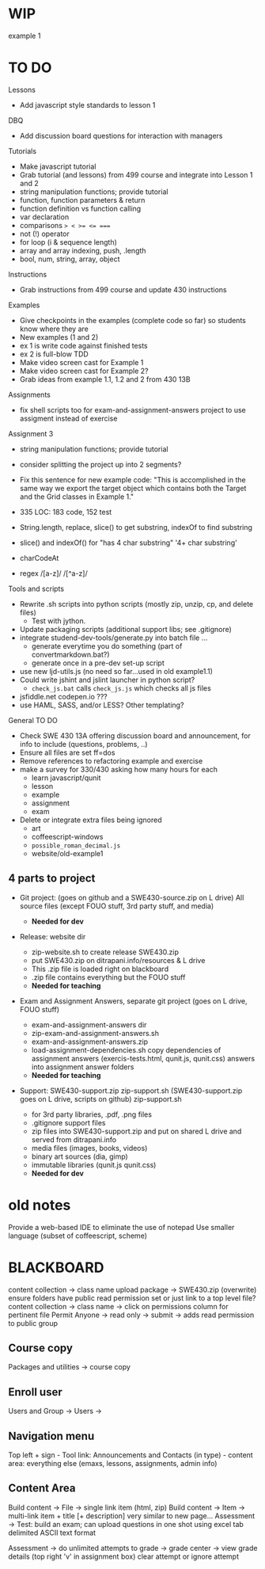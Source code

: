 WIP
====

example 1

TO DO
========================================================================

Lessons

- Add javascript style standards to lesson 1

DBQ

- Add discussion board questions for interaction with managers

Tutorials

- Make javascript tutorial
- Grab tutorial (and lessons) from 499 course and integrate into
  Lesson 1 and 2
- string manipulation functions; provide tutorial
- function, function parameters & return
- function definition vs function calling
- var declaration
- comparisons `> < >= <= ===`
- not (!) operator
- for loop (i & sequence length)
- array and array indexing, push, .length
- bool, num, string, array, object

Instructions

- Grab instructions from 499 course and update 430 instructions

Examples

- Give checkpoints in the examples (complete code so far) so students
  know where they are
- New examples (1 and 2)
- ex 1 is write code against finished tests
- ex 2 is full-blow TDD
- Make video screen cast for Example 1
- Make video screen cast for Example 2?
- Grab ideas from example 1.1, 1.2 and 2 from 430 13B

Assignments

- fix shell scripts too for exam-and-assignment-answers project to use
  assigment instead of exercise 

Assignment 3

- string manipulation functions; provide tutorial
- consider splitting the project up into 2 segments?
- Fix this sentence for new example code: "This is accomplished in
  the same way we export the target object which contains both the
  Target and the Grid classes in Example 1."
- 335 LOC: 183 code, 152 test

- String.length, replace, slice() to get substring, indexOf to find
  substring
- slice() and indexOf() for "has 4 char substring" '4+ char substring'
- charCodeAt
- regex /[a-z]/ /[^a-z]/

Tools and scripts

- Rewrite .sh scripts into python scripts
  (mostly zip, unzip, cp, and delete files)
    - Test with jython.
- Update packaging scripts (additional support libs; see .gitignore)
- integrate studend-dev-tools/generate.py into batch file ...
    - generate everytime you do something (part of convertmarkdown.bat?)
    - generate once in a pre-dev set-up script
- use new ljd-utils.js (no need so far...used in old example1.1)
- Could write jshint and jslint launcher in python script?
    - `check_js.bat` calls `check_js.js` which checks all js files
- jsfiddle.net codepen.io ???
- use HAML, SASS, and/or LESS?  Other templating?

General TO DO

- Check SWE 430 13A offering discussion board and announcement, for
  info to include (questions, problems, ..)
- Ensure all files are set ff=dos
- Remove references to refactoring example and exercise
- make a survey for 330/430 asking how many hours for each
    - learn javascript/qunit
    - lesson
    - example
    - assignment
    - exam
- Delete or integrate extra files being ignored
    - art
    - coffeescript-windows
    - `possible_roman_decimal.js`
    - website/old-example1


4 parts to project
-------------------

- Git project: (goes on github and a SWE430-source.zip on L drive)
  All source files (except FOUO stuff, 3rd party stuff, and media)
    - **Needed for dev**

- Release: website dir
    - zip-website.sh to create release SWE430.zip
    - put SWE430.zip on ditrapani.info/resources & L drive
    - This .zip file is loaded right on blackboard
    - .zip file contains everything but the FOUO stuff
    - **Needed for teaching**

- Exam and Assignment Answers, separate git project
  (goes on L drive, FOUO stuff)
    - exam-and-assignment-answers dir
    - zip-exam-and-assignment-answers.sh
    - exam-and-assignment-answers.zip
    - load-assignment-dependencies.sh  copy dependencies of
      assignment answers (exercis-tests.html, qunit.js, qunit.css)
      answers into assignment answer folders
    - **Needed for teaching**

- Support:  SWE430-support.zip zip-support.sh
(SWE430-support.zip goes on L drive, scripts on github)
zip-support.sh
    - for 3rd party libraries, .pdf, .png files
    - .gitignore support files
    - zip files into SWE430-support.zip and put on shared L drive and 
      served from ditrapani.info
    - media files (images, books, videos)
    - binary art sources (dia, gimp)
    - immutable libraries (qunit.js qunit.css)
    - **Needed for dev**


old notes
==========

Provide a web-based IDE to eliminate the use of notepad
Use smaller language (subset of coffeescript, scheme)



BLACKBOARD
============

content collection -> class name
upload package -> SWE430.zip (overwrite)
ensure folders have public read permission set
    or just link to a top level file?
content collection -> class name -> click on permissions column for
pertinent file
Permit Anyone -> read only -> submit
    -> adds read permission to public group

Course copy
-----------
Packages and utilities -> course copy


Enroll user
-----------
Users and Group -> Users ->


Navigation menu
-------------
Top left + sign
    - Tool link:  Announcements and Contacts (in type)
    - content area:  everything else (emaxs, lessons, assignments,
      admin info)


Content Area
------------------
Build content -> File -> single link item (html, zip)
Build content -> Item -> multi-link item + title [+ description]
    very similar to new page...
Assessment -> Test:  build an exam; can upload questions in one shot
using excel tab delimited ASCII text format

Assessment -> do unlimited attempts
    to grade -> grade center -> view grade details
    (top right 'v' in assignment box) clear attempt or ignore attempt
